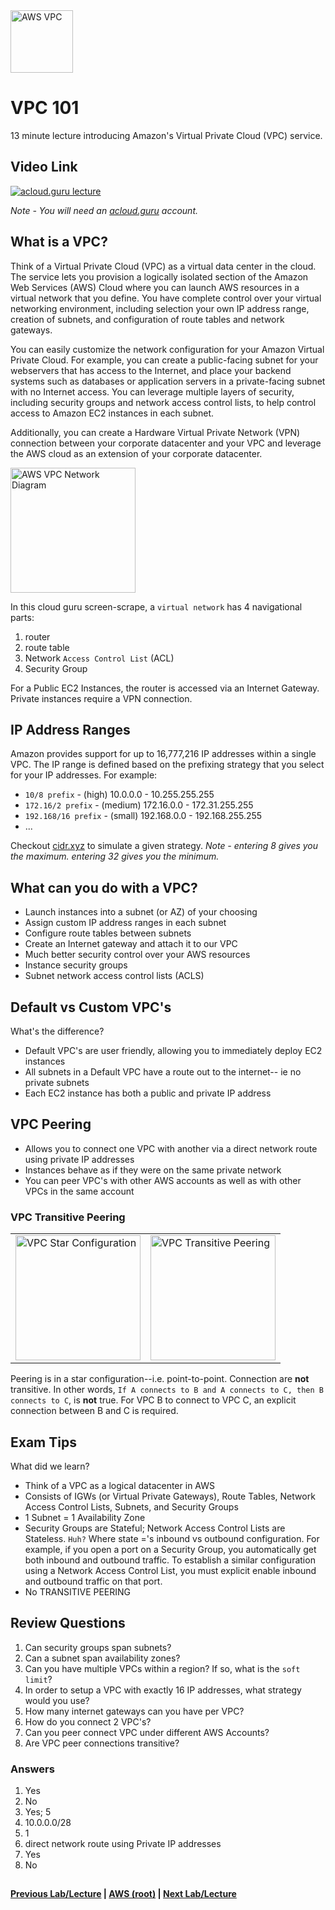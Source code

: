 <img src="https://i.imgur.com/4x1VSb6.png" height="100" title="AWS VPC" />


VPC 101
======

13 minute lecture introducing Amazon's Virtual Private Cloud (VPC) service.


## Video Link

[![acloud.guru lecture](https://i.imgur.com/huEPitU.png)](https://acloud.guru/course/aws-certified-solutions-architect-associate/learn/vpc/overview/watch)

*Note - You will need an [acloud.guru](acloud.guru) account.*


## What is a VPC?

Think of a Virtual Private Cloud (VPC) as a virtual data center in the cloud. The service lets you provision a 
logically isolated section of the Amazon Web Services (AWS) Cloud where you can launch AWS resources
in a virtual network that you define. You have complete control over your virtual networking environment, 
including selection your own IP address range, creation of subnets, and configuration of route tables and
network gateways.

You can easily customize the network configuration for your Amazon Virtual Private Cloud. For example, you can
create a public-facing subnet for your webservers that has access to the Internet, and place your backend 
systems such as databases or application servers in a private-facing subnet with no Internet access. You can
leverage multiple layers of security, including security groups and network access control lists, to help
control access to Amazon EC2 instances in each subnet.

Additionally, you can create a Hardware Virtual Private Network (VPN) connection between your corporate 
datacenter and your VPC and leverage the AWS cloud as an extension of your corporate datacenter.


<img src="https://i.imgur.com/OWC4mL8.png" height="200" title="AWS VPC Network Diagram" />

In this cloud guru screen-scrape, a `virtual network` has 4 navigational parts:  

1.  router
2.  route table
3.  Network `Access Control List` (ACL)
4.  Security Group

For a Public EC2 Instances, the router is accessed via an Internet Gateway. Private instances require a VPN 
connection.   


## IP Address Ranges

Amazon provides support for up to 16,777,216 IP addresses within a single VPC.  The IP range is defined based
on the prefixing strategy that you select for your IP addresses.  For example:

* `10/8 prefix` - (high) 10.0.0.0 - 10.255.255.255
* `172.16/2 prefix` - (medium) 172.16.0.0 - 172.31.255.255
* `192.168/16 prefix` - (small) 192.168.0.0 - 192.168.255.255
*  ...

Checkout [cidr.xyz](http://cidr.xyz/) to simulate a given strategy. _Note - entering 8 gives you the maximum. entering
32 gives you the minimum._


## What can you do with a VPC?

* Launch instances into a subnet (or AZ) of your choosing
* Assign custom IP address ranges in each subnet
* Configure route tables between subnets
* Create an Internet gateway and attach it to our VPC
* Much better security control over your AWS resources
* Instance security groups
* Subnet network access control lists (ACLS)


## Default vs Custom VPC's

What's the difference?

* Default VPC's are user friendly, allowing you to immediately deploy EC2 instances
* All subnets in a Default VPC have a route out to the internet-- ie no private subnets
* Each EC2 instance has both a public and private IP address


## VPC Peering

* Allows you to connect one VPC with another via a direct network route using private IP addresses
* Instances behave as if they were on the same private network
* You can peer VPC's with other AWS accounts as well as with other VPCs in the same account

### VPC Transitive Peering

<table>
<tr>
<td>
  <img src="https://i.imgur.com/mwZTXeh.png" height="200" title="VPC Star Configuration" />
</td>
<td>
 <img src="https://i.imgur.com/yIq8mSn.png" height="200" title="VPC Transitive Peering" />
</td>
</tr>
</table>


Peering is in a star configuration--i.e. point-to-point. Connection are __not__ transitive. In other words,
`If A connects to B and A connects to C, then B connects to C`, is __not__ true.  For VPC B to connect to VPC C,
an explicit connection between B and C is required.


## Exam Tips

What did we learn?

* Think of a VPC as a logical datacenter in AWS
* Consists of IGWs (or Virtual Private Gateways), Route Tables, Network Access Control Lists, Subnets,
  and Security Groups
* 1 Subnet = 1 Availability Zone
* Security Groups are Stateful; Network Access Control Lists are Stateless. `Huh?` Where state ='s 
  inbound vs outbound configuration. For example, if you open a port on a Security Group, you 
  automatically get both inbound and outbound traffic. To establish a similar configuration 
  using a Network Access Control List, you must explicit enable inbound and outbound 
  traffic on that port.
* No TRANSITIVE PEERING
    
    
## Review Questions

1.  Can security groups span subnets?
2.  Can a subnet span availability zones?    
3.  Can you have multiple VPCs within a region? If so, what is the `soft limit`?
4.  In order to setup a VPC with exactly 16 IP addresses, what strategy would you use?
5.  How many internet gateways can you have per VPC?
6.  How do you connect 2 VPC's?
7.  Can you peer connect VPC under different AWS Accounts?
8.  Are VPC peer connections transitive?

    
### Answers

1.  Yes
2.  No
3.  Yes; 5
4.  10.0.0.0/28
5.  1
6.  direct network route using Private IP addresses
7.  Yes
8.  No

## 

**[Previous Lab/Lecture](../databases/databases-exam-tips.md) | [AWS (root)](../readme.adoc) | [Next Lab/Lecture](vpc-101.md)**










